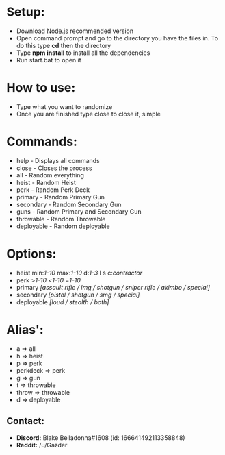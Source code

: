 # Setup:
* Download [Node.js](https://nodejs.org/en/) recommended version
* Open command prompt and go to the directory you have the files in. To do this type **cd** then the directory
* Type **npm install** to install all the dependencies
* Run start.bat to open it

# How to use:
* Type what you want to randomize
* Once you are finished type close to close it, simple

# Commands:
* help - Displays all commands
* close - Closes the process
* all - Random everything
* heist - Random Heist
* perk - Random Perk Deck
* primary - Random Primary Gun
* secondary - Random Secondary Gun
* guns - Random Primary and Secondary Gun
* throwable - Random Throwable
* deployable - Random deployable

# Options:
* heist min:*1-10* max:*1-10* d:*1-3* l s c:*contractor*
* perk >*1-10* <*1-10* =*1-10*
* primary *[assault rifle / lmg / shotgun / sniper rifle / akimbo / special]*
* secondary *[pistol / shotgun / smg / special]*
* deployable *[loud / stealth / both]*

# Alias':
* a => all
* h => heist
* p => perk
* perkdeck => perk
* g => gun
* t => throwable
* throw => throwable
* d => deployable

## Contact:
* **Discord:** Blake Belladonna#1608 (id: 166641492113358848)
* **Reddit:** /u/Gazder

